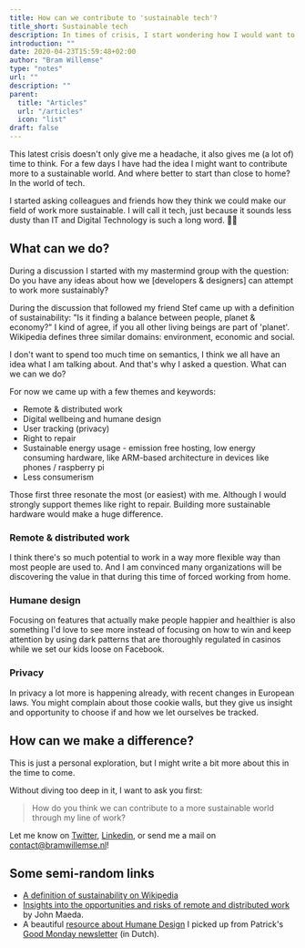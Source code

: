 ```yaml
---
title: How can we contribute to 'sustainable tech'?
title_short: Sustainable tech
description: In times of crisis, I start wondering how I would want to make a difference. Maybe I could help make tech sustainable. But what is that? And how would I do that?
introduction: ""
date: 2020-04-23T15:59:48+02:00
author: "Bram Willemse"
type: "notes"
url: ""
description: ""
parent:
  title: "Articles"
  url: "/articles"
  icon: "list"
draft: false
---
```


This latest crisis doesn't only give me a headache, it also gives me (a lot of) time to think. For a few days I have had the idea I might want to contribute more to a sustainable world. And where better to start than close to home? In the world of tech.

I started asking colleagues and friends how they think we could make our field of work more sustainable. I will call it tech, just because it sounds less dusty than IT and Digital Technology  is such a long word. 🤷‍♂️

## What can we do?
During a discussion I started with my mastermind group with the question: Do you have any ideas about how we [developers & designers] can attempt to work more sustainably?

During the discussion that followed my friend Stef came up with a definition of sustainability: "Is it finding a balance between people, planet & economy?"
I kind of agree, if you all other living beings are part of 'planet'. Wikipedia defines three similar domains: environment, economic and social.

I don't want to spend too much time on semantics, I think we all have an idea what I am talking about. And that's why I asked a question. What can we can we do?

For now we came up with a few themes and keywords:

- Remote & distributed work
- Digital wellbeing and humane design
- User tracking (privacy)
- Right to repair
- Sustainable energy usage - emission free hosting, low energy consuming hardware, like ARM-based architecture in devices like phones / raspberry pi
- Less consumerism

Those first three resonate the most (or easiest) with me. Although I would strongly support themes like right to repair. Building more sustainable hardware would make a huge difference.

### Remote & distributed work
I think there's so much potential to work in a way more flexible way than most people are used to. And I am convinced many organizations will be discovering the value in that during this time of forced working from home.

### Humane design
Focusing on features that actually make people happier and healthier is also something I'd love to see more instead of focusing on how to win and keep attention by using dark patterns that are thoroughly regulated in casinos while we set our kids loose on Facebook.

### Privacy
In privacy a lot more is happening already, with recent changes in European laws. You might complain about those cookie walls, but they give us insight and opportunity to choose if and how we let ourselves be tracked.

## How can we make a difference?
This is just a personal exploration, but I might write a bit more about this in the time to come.

Without diving too deep in it, I want to ask you first:

> How do you think we can contribute to a more sustainable world through my line of work?

Let me know on [Twitter](https://twitter.com/bramwillemse), [Linkedin](https://linkedin.com/in/bramwillemse), or send me a mail on [contact@bramwillemse.nl](mailto:contact@bramwillemse.nl)!

## Some semi-random links

- [A definition of sustainability on Wikipedia](https://en.wikipedia.org/wiki/Sustainability)
- [Insights into the opportunities and risks of remote and distributed work](https://www.youtube.com/watch?v=tIzBLpMAcFU) by John Maeda.
- A beautiful [resource about Humane Design](https://humanebydesign.com/) I picked up from Patrick's [Good Monday newsletter](https://www.patrickloonstra.nl/goodmonday/) (in Dutch).
